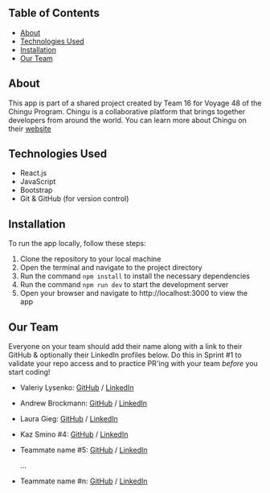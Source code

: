 ## Table of Contents
- [About](#about)
- [Technologies Used](#technologies-used)
- [Installation](#installation)
- [Our Team](#our-team)


## About

This app is part of a shared project created by Team 16 for Voyage 48 of the Chingu Program. Chingu is a collaborative platform that brings together developers from around the world. You can learn more about Chingu on their [website](https://www.chingu.io/)


## Technologies Used

- React.js
- JavaScript
- Bootstrap
- Git & GitHub (for version control)


## Installation

To run the app locally, follow these steps:

1. Clone the repository to your local machine
2. Open the terminal and navigate to the project directory
3. Run the command `npm install` to install the necessary dependencies
4. Run the command `npm run dev` to start the development server
5. Open your browser and navigate to http://localhost:3000 to view the app


## Our Team

Everyone on your team should add their name along with a link to their GitHub
& optionally their LinkedIn profiles below. Do this in Sprint #1 to validate
your repo access and to practice PR'ing with your team *before* you start
coding!

- Valeriy Lysenko: [GitHub](https://github.com/Valeriusdev) / [LinkedIn](https://linkedin.com/in/valeriylysenko)
- Andrew Brockmann: [GitHub](https://github.com/PongRVA) / [LinkedIn](https://linkedin.com/in/andybrockmann)
- Laura Gieg: [GitHub](https://github.com/frosty8104) / [LinkedIn](https://www.linkedin.com/in/laura-gieg-web-designer-developer/)
- Kaz Smino #4: [GitHub](https://github.com/Kaz-Smino) / [LinkedIn](https://www.linkedin.com/in/kaz-smino/)
- Teammate name #5: [GitHub](https://github.com/ghaccountname) / [LinkedIn](https://linkedin.com/in/liaccountname)

  ...

- Teammate name #n: [GitHub](https://github.com/ghaccountname) / [LinkedIn](https://linkedin.com/in/liaccountname)

